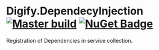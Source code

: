 # Digify.DependecyInjection [![Master build](https://github.com/digify-ge/Digify.DependecyInjection/workflows/Master%20build/badge.svg)](https://github.com/digify-ge/Digify.Micro/actions?query=workflow%3A%22Master+build%22) [![NuGet Badge](https://img.shields.io/nuget/v/Digify.DependecyInjection.svg)](https://www.nuget.org/packages/Digify.DependecyInjection)
Registration of Dependencies in service collection.
